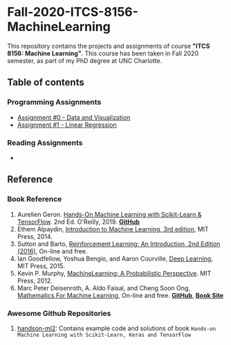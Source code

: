 # Fall-2020-ITCS-8156-MachineLearning
This repository contains the projects and assignments of course **"ITCS 8156: Machine Learning"**. This course has been taken in Fall 2020 semester, as part of my PhD degree at UNC Charlotte.

## Table of contents

### Programming Assignments
* [Assignment #0 - Data and Visualization](https://github.com/biqar/Fall-2020-ITCS-8156-MachineLearning/tree/master/programming_assignments/0_Data-and-Visualization)
* [Assignment #1 - Linear Regression](https://github.com/biqar/Fall-2020-ITCS-8156-MachineLearning/tree/master/programming_assignments/1_Linear-Regression)

### Reading Assignments
*

## Reference

### Book Reference
1. Aurelien Geron. [Hands-On Machine Learning with Scikit-Learn & TensorFlow](https://www.oreilly.com/library/view/hands-on-machine-learning/9781492032632/). 2nd Ed. O'Reilly, 2019. **[GitHub](https://github.com/ageron/handson-ml2)**
2. Ethem Alpaydin, [Introduction to Machine Learning, 3rd edition](https://www.cmpe.boun.edu.tr/~ethem/i2ml3e/), MIT Press, 2014.
3. Sutton and Barto, [Reinforcement Learning: An Introduction, 2nd Edition (2016)](http://incompleteideas.net/book/the-book-2nd.html), On-line and free.
4. Ian Goodfellow, Yoshua Bengio, and Aaron Courville, [Deep Learning](https://www.deeplearningbook.org), MIT Press, 2015.
5. Kevin P. Murphy, [MachineLearning: A Probabilistic Perspective](https://www.cs.ubc.ca/~murphyk/MLbook/). MIT Press, 2012.
6. Marc Peter Deisenroth, A. Aldo Faisal, and Cheng Soon Ong, [Mathematics For Machine Learning](https://mml-book.github.io/book/mml-book.pdf), On-line and free. **[GitHub](https://github.com/mml-book/mml-book.github.io)**, **[Book Site](https://mml-book.github.io)**

### Awesome Github Repositories
1. [handson-ml2](https://github.com/biqar/handson-ml2): Contains example code and solutions of book `Hands-on Machine Learning with Scikit-Learn, Keras and TensorFlow`
